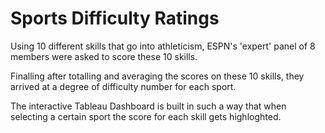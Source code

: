# Sports Difficulty Ratings


Using 10 different skills that go into athleticism, ESPN's 'expert' panel of 8 members were asked to score these 10 skills. 

Finalling after totalling and averaging the scores  on these 10 skills, they arrived at a degree of difficulty number for each sport.

The interactive Tableau Dashboard is built in such a way that when selecting a certain sport the score for each skill gets highloghted.
